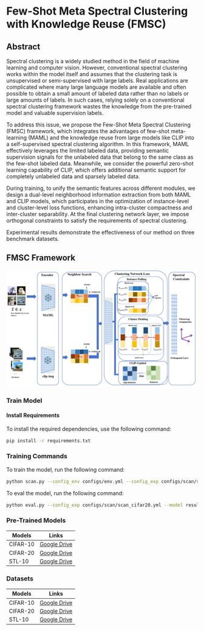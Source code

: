 # Few-Shot Meta Spectral Clustering with Knowledge Reuse (FMSC)

## Abstract

Spectral clustering is a widely studied method in the field of machine learning and computer vision. However, conventional spectral clustering works within the model itself and assumes that the clustering task is unsupervised or semi-supervised with large labels. Real applications are complicated where many large language models are available and often possible to obtain a small amount of labeled data rather than no labels or large amounts of labels. In such cases, relying solely on a conventional spectral clustering framework wastes the knowledge from the pre-trained model and valuable supervision labels.

To address this issue, we propose the Few-Shot Meta Spectral Clustering (FMSC) framework, which integrates the advantages of few-shot meta-learning (MAML) and the knowledge reuse from large models like CLIP into a self-supervised spectral clustering algorithm. In this framework, MAML effectively leverages the limited labeled data, providing semantic supervision signals for the unlabeled data that belong to the same class as the few-shot labeled data. Meanwhile, we consider the powerful zero-shot learning capability of CLIP, which offers additional semantic support for completely unlabeled data and sparsely labeled data.

During training, to unify the semantic features across different modules, we design a dual-level neighborhood information extraction from both MAML and CLIP models, which participates in the optimization of instance-level and cluster-level loss functions, enhancing intra-cluster compactness and inter-cluster separability. At the final clustering network layer, we impose orthogonal constraints to satisfy the requirements of spectral clustering.

Experimental results demonstrate the effectiveness of our method on three benchmark datasets.

## FMSC Framework

![FMSC Framework](Image/FMSC.png)


### Train Model

#### Install Requirements
To install the required dependencies, use the following command:
```bash
pip install -r requirements.txt 
```
### Training Commands

To train the model, run the following command:

```bash
python scan.py --config_env configs/env.yml --config_exp configs/scan/scan_cifar10.yml --gpus 0 (--seed 1234)
```
To eval the model, run the following command:
```bash
python eval.py --config_exp configs/scan/scan_cifar20.yml --model results/cifar-20/scan/nheads=5/model.pth.tar`.
```
### Pre-Trained Models

| Models   | Links |
|----------|-------|
| CIFAR-10 | [Google Drive](https://drive.google.com/file/d/1Wk3wJZ1puU8ptAaMgLOhviG54ooGMXPf/view?usp=sharing) |
| CIFAR-20 | [Google Drive](https://drive.google.com/file/d/1GELVDCmompIT12iKv-Ib4SBNnfohmUTH/view?usp=sharing) |
| STL-10   | [Google Drive](https://drive.google.com/file/d/1ZK5zs6jfjm6_CCm4gf6Ji0gGGrQCc0bk/view?usp=sharing) |

### Datasets

| Models   |  Links |
|----------|------|
| CIFAR-10 | [Google Drive](https://drive.google.com/file/d/1_7tua1Sam5T1s9fhopAw3buIBLrnI3dy/view?usp=sharing) |
| CIFAR-20 | [Google Drive](https://drive.google.com/file/d/1-kqS3Myrw6S1Y9O0kjsHB3kiCv1_d-yw/view?usp=sharing) |
| STL-10   | [Google Drive](https://drive.google.com/file/d/1aC4aKkoRO2kKAQv1COYcucqRcZ6rdk59/view?usp=sharing) |




